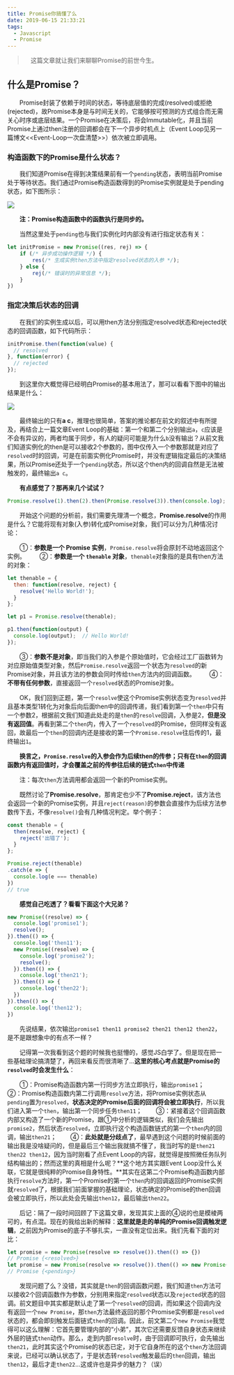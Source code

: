 ```yaml
---
title: Promise你搞懂了么
date: 2019-06-15 21:33:21
tags:
  - Javascript
  - Promise
---
```


> &emsp;这篇文章就让我们来聊聊Promise的前世今生。

## 什么是Promise？

&emsp;&emsp;Promise封装了依赖于时间的状态，等待底层值的完成(resolved)或拒绝(rejected)，故Promise本身是与时间无关的，它能够按可预测的方式组合而无需关心时序或底层结果。一个Promise在决策后，将会Immutable化，并且当前Promise上通过then注册的回调都会在下一个异步时机点上（Event Loop见另一篇博文<<Event-Loop一次盘清楚>>）依次被立即调用。

<escape><!-- more --></escape>

### 构造函数下的Promise是什么状态？

&emsp;&emsp;我们知道Promise在得到决策结果前有一个`pending`状态，表明当前Promise处于等待状态。我们通过Promise构造函数得到的Promise实例就是处于pending状态，如下图所示：

![](pending.jpg)

&emsp;&emsp;**注：Promise构造函数中的函数执行是同步的。**

&emsp;&emsp;当然这里处于`pending`也与我们实例化时内部没有进行指定状态有关：

```javascript
let initPromise = new Promise((res, rej) => {
    if (/* 异步成功操作逻辑 */) {
        res(/* 生成实例then方法中指定resolved状态的入参 */);
    } else {
        rej(/* 错误时的异常信息 */);
    }
}) 
```

### 指定决策后状态的回调

&emsp;&emsp;在我们的实例生成以后，可以用then方法分别指定resolved状态和rejected状态的回调函数，如下代码所示：

```javascript
initPromise.then(function(value) {
  // resolved
}, function(error) {
  // rejected
});
```

&emsp;&emsp;到这里你大概觉得已经明白Promise的基本用法了，那可以看看下图中的输出结果是什么：

![](console1.png)

&emsp;&emsp;最终输出的只有**a c**，推理也很简单，答案的推论都在前文的叙述中有所提及，再结合上一篇文章Event Loop的基础：第一个和第二个分别输出`a`，`c`应该是不会有异议的，两者均属于同步，有人的疑问可能是为什么`b`没有输出？从前文我们知道实例化的then是可以接收2个参数的，图中仅传入一个参数那就是对应了`resolved`时的回调，可是在前面实例化Promise时，并没有逻辑指定最后的决策结果，所以Promise还处于一个`pending`状态，所以这个then内的回调自然是无法被触发的，最终输出`a c`。

&emsp;&emsp;**有点感觉了？那再来几个试试？**

```javascript
Promise.resolve(1).then(2).then(Promise.resolve(3)).then(console.log);
```

&emsp;&emsp;开始这个问题的分析前，我们需要先理清一个概念，**Promise.resolve**的作用是什么？它能将现有对象(入参)转化成Promise对象，我们可以分为几种情况讨论：

&emsp;&emsp;①：**参数是一个 Promise 实例**，`Promise.resolve`将会原封不动地返回这个实例。
&emsp;&emsp;②：**参数是一个 `thenable` 对象**，`thenable`对象指的是具有then方法的对象：

```javascript
let thenable = {
  then: function(resolve, reject) {
    resolve('Hello World!');
  }
};

let p1 = Promise.resolve(thenable);

p1.then(function(output) {
  console.log(output);  // Hello World!
});
```

&emsp;&emsp;③：**参数不是对象**，即当我们的入参是个原始值时，它会经过工厂函数转为对应原始值类型对象，然后`Promise.resolve`返回一个状态为`resolved`的新Promise对象，并且该方法的参数会同时传给`then`方法内的回调函数。
&emsp;&emsp;④：**不带有任何参数**，直接返回一个`resolved`状态的Promise对象。

&emsp;&emsp;OK，我们回到正题，第一个`resolve`使这个Promise实例状态变为`resolved`并且基本类型1转化为对象后向后面then中的回调传递，我们看到第一个`then`中只有一个参数2，根据前文我们知道此处走的是`then`的`resolve`回调，入参是2，**但是没有返回值**。再看到第二个`then`内，传入了一个`resolved`的Promise，但同样没有返回，故最后一个`then`的回调内还是接收的第一个`Promise.resolve`往后传的1，最终输出`1`。

&emsp;&emsp;**换言之，`Promise.resolve`的入参会作为后续then的传参；只有在`then`的回调函数内有返回值时，才会覆盖之前的传参往后续的链式`then`中传递**

&emsp;&emsp;注：每次`then`方法调用都会返回一个新的Promise实例。

&emsp;&emsp;既然讨论了**Promise.resolve**，那肯定也少不了**Promise.reject**，该方法也会返回一个新的Promise实例，并且`reject(reason)`的参数会直接作为后续方法参数传下去，不像`resolve()`会有几种情况判定。举个例子：

```javascript
const thenable = {
  then(resolve, reject) {
    reject('出错了');
  }
};

Promise.reject(thenable)
.catch(e => {
  console.log(e === thenable)
})
// true
```

&emsp;&emsp;**感觉自己吃透了？看看下面这个大兄弟？**

```javascript
new Promise((resolve) => {
  console.log('promise1');
  resolve();
}).then(() => {
  console.log('then11');
  new Promise((resolve) => {
    console.log('promise2');
    resolve();
  }).then(() => {
    console.log('then21');
  }).then(() => {
    console.log('then22');
  })
}).then(() => {
  console.log('then12');
})
```

&emsp;&emsp;先说结果，依次输出`promise1 then11 promise2 then21 then12 then22`，是不是跟想象中的有点不一样？

&emsp;&emsp;记得第一次我看到这个题的时候我也挺懵的，感觉JS白学了。但是现在把一些基础理论搞清楚了，再回来看反而很清晰了...**这里的核心考点就是Promise的`resolved`时会发生什么**：

&emsp;&emsp;①：Promise构造函数内第一行同步方法立即执行，输出`promise1`；
&emsp;&emsp;②：Promise构造函数内第二行调用`resolve`方法，将Promise实例状态从`pending`置为`resolved`，**状态决定的Promise后面的回调将会被立即执行**，所以我们进入第一个`then`，输出第一个同步任务`then11`；
&emsp;&emsp;③：紧接着这个回调函数内部又构造了一个新的Promise，跟①中分析的逻辑类似，我们会先输出`promise2`，然后状态`resolved`，立即执行这个构造函数链式的第一个`then`内的回调，输出`then21`；
&emsp;&emsp;④：**此处就是分歧点了**，最早遇到这个问题的时候前面的输出我是没啥疑问的，但是最后三个输出我就搞不懂了，我当时写的是`then21 then22 then12`，因为当时刚看了点Event Loop的内容，就觉得是按照微任务队列结构输出的；然而这里的真相是什么呢？**这个地方其实跟Event Loop没什么关联，它就是很纯粹的Promise自身特性。**其实在这第二个Promise构造函数内部执行`resolve`方法时，第一个Promise的第一个`then`内的回调返回的Promise实例就`resolved`了，根据我们前面掌握的基础理论，状态确定的Promise的then回调会被立即执行，所以此处会先输出`then12`，最后输出`then22`。

&emsp;&emsp;后记：隔了一段时间回顾了下这篇文章，发现其实上面的④说的也是模棱两可的，有点混。现在的我给出新的解释：**这里就是走的单纯的Promise回调触发逻辑**，之前因为Promise的底子不够扎实，一直没有定位出来。我们先看下面的对比：

```javascript
let promise = new Promise(resolve => resolve()).then(() => {})
// Promise {<resolved>}
let promise = new Promise(resolve => resolve()).then(() => new Promise((res, rej) => {}))
// Promise {<pending>}
```

&emsp;&emsp;发现问题了么？没错，其实就是`then`的回调函数问题，我们知道`then`方法可以接收2个回调函数作为参数，分别用来指定`resolved`状态以及`rejected`状态的回调。前文题目中其实都是默认走了第一个`resolved`的回调，而如果这个回调内没有返回一个`new Promise`，那`then`方法最终返回的那个Promise实例都是`resolved`状态的，都会即刻触发后面链式`then`的回调。因此，前文第二个`new Promise`我觉得可以这么理解：它首先要管理内部的“小弟”，其次它还需要反馈自身状态来继续外层的链式`then`动作。那么，走到内部`resolve`时，由于回调即可执行，会先输出`then21`，此时其实这个Promise的状态已定，对于它自身所在的这个`then`方法回调来说，已经可以确认状态了，于是状态转`resolved`触发最后的`then`回调，输出`then12`，最后才走`then22`...这或许也是异步的魅力？（误）